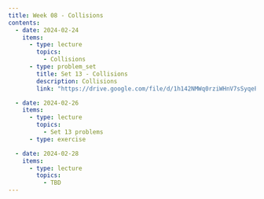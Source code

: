 ```yaml
---
title: Week 08 - Collisions
contents:
  - date: 2024-02-24
    items:
      - type: lecture
        topics:
          - Collisions
      - type: problem_set
        title: Set 13 - Collisions
        description: Collisions
        link: "https://drive.google.com/file/d/1h142NMWq0rziWHnV7sSyqePCm-nmlQgD/view?usp=sharing"

  - date: 2024-02-26
    items:
      - type: lecture
        topics:
          - Set 13 problems
      - type: exercise

  - date: 2024-02-28
    items:
      - type: lecture
        topics:
          - TBD
---
```


